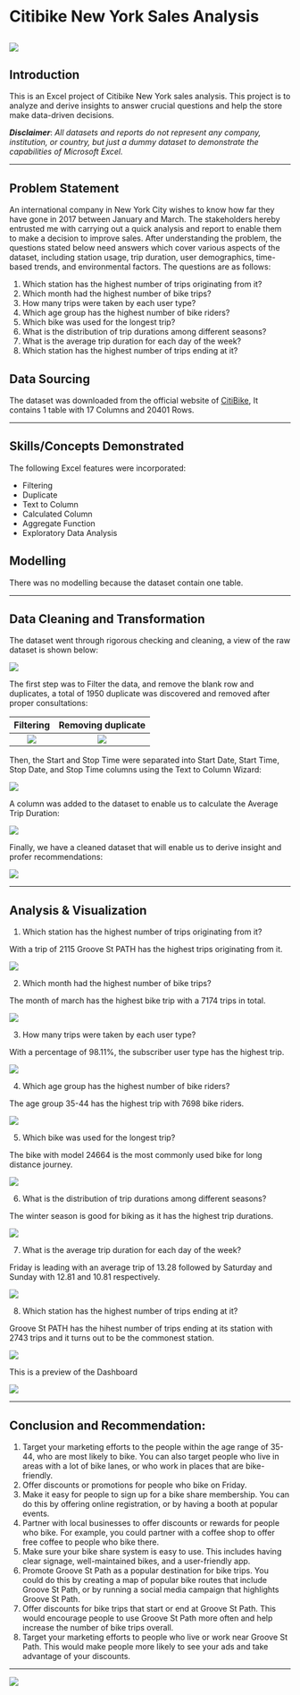 # Citibike New York Sales Analysis

![](Header.jpg)
---

## Introduction

This is an Excel project of Citibike New York sales analysis. 
This project is to analyze and derive insights to answer crucial questions and help the store make data-driven decisions.

**_Disclaimer_**: _All datasets and reports do not represent any company, institution, or country, but just a dummy dataset to demonstrate the capabilities of Microsoft Excel._

---

## Problem Statement

An international company in New York City wishes to know how far they have gone in 2017 between January and March. The stakeholders hereby entrusted me with carrying out a quick analysis and report to enable them to make a decision to improve sales. After understanding the problem, the questions stated below need answers which cover various aspects of the dataset, including station usage, trip duration, user demographics, time-based trends, and environmental factors. The questions are as follows:

1. Which station has the highest number of trips originating from it?
2. Which month had the highest number of bike trips?
3. How many trips were taken by each user type?
4. Which age group has the highest number of bike riders?
5. Which bike was used for the longest trip?
6. What is the distribution of trip durations among different seasons?
7. What is the average trip duration for each day of the week?
8. Which station has the highest number of trips ending at it?

## Data Sourcing

The dataset was downloaded from the official website of [CitiBike](https://citibikenyc.com/homepage),
It contains 1 table with 17 Columns and 20401 Rows.

---

## Skills/Concepts Demonstrated

The following Excel features were incorporated:
- Filtering
- Duplicate
- Text to Column
- Calculated Column
- Aggregate Function
- Exploratory Data Analysis

## Modelling

There was no modelling because the dataset contain one table.

---

## Data Cleaning and Transformation

The dataset went through rigorous checking and cleaning, a view of the raw dataset is shown below:

![](RawData.jpg)

The first step was to Filter the data, and remove the blank row and duplicates, a total of 1950 duplicate was discovered and removed after proper consultations:

Filtering                               | Removing duplicate
:--------------------------------------:|:----------------------------------:
![](Filter.jpg)                         |   ![](RemovingDuplicates.jpg)

Then, the Start and Stop Time were separated into Start Date, Start Time, Stop Date, and Stop Time columns using the Text to Column Wizard:

![](SplittingColumn.jpg)

A column was added to the dataset to enable us to calculate the Average Trip Duration:

![](AverageTripDurationColumn.jpg)

Finally, we have a cleaned dataset that will enable us to derive insight and profer recommendations:

![](CleanedData.jpg)

---

## Analysis & Visualization

1. Which station has the highest number of trips originating from it?

With a trip of 2115 Groove St PATH has the highest trips originating from it. 

![](Top_10_Start_Station.jpg)

2. Which month had the highest number of bike trips?

The month of march has the highest bike trip with a 7174 trips in total.

![](Month.jpg)

3. How many trips were taken by each user type?

With a percentage of 98.11%, the subscriber user type has the highest trip. 

![](UserType.jpg)

4. Which age group has the highest number of bike riders?

The age group 35-44 has the highest trip with 7698 bike riders.

![](AgeGroup.jpg)

5. Which bike was used for the longest trip?

The bike with model 24664 is the most commonly used bike for long distance journey.

![](BikeModels.jpg)

6. What is the distribution of trip durations among different seasons?

The winter season is good for biking as it has the highest trip durations.

![](Trip_Duration_in_Season.jpg)

7. What is the average trip duration for each day of the week?

Friday is leading with an average trip of 13.28 followed by Saturday and Sunday with 12.81 and 10.81 respectively. 

![](Avearage_Trip_Duration_of_each_Day_of_the_Week.jpg)

8. Which station has the highest number of trips ending at it?

Groove St PATH has the hihest number of trips ending at its station with 2743 trips and it turns out to be the commonest station.

![](Top_10_Most_End_Station.jpg)

This is a preview of the Dashboard

![](DashBoard.jpg)

---

## Conclusion and Recommendation:

1. Target your marketing efforts to the people within the age range of 35-44, who are most likely to bike. You can also target people who live in areas with a lot of bike lanes, or who work in places that are bike-friendly.
2. Offer discounts or promotions for people who bike on Friday. 
3. Make it easy for people to sign up for a bike share membership. You can do this by offering online registration, or by having a booth at popular events.
4. Partner with local businesses to offer discounts or rewards for people who bike. For example, you could partner with a coffee shop to offer free coffee to people who bike there.
5. Make sure your bike share system is easy to use. This includes having clear signage, well-maintained bikes, and a user-friendly app.
6. Promote Groove St Path as a popular destination for bike trips. You could do this by creating a map of popular bike routes that include Groove St Path, or by running a social media campaign that highlights Groove St Path.
7. Offer discounts for bike trips that start or end at Groove St Path. This would encourage people to use Groove St Path more often and help increase the number of bike trips overall.
8. Target your marketing efforts to people who live or work near Groove St Path. This would make people more likely to see your ads and take advantage of your discounts.

---

![](ThankYou)
